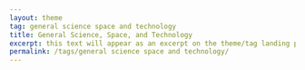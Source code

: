 ```yaml
---
layout: theme
tag: general science space and technology
title: General Science, Space, and Technology
excerpt: this text will appear as an excerpt on the theme/tag landing page
permalink: /tags/general science space and technology/
---
```

